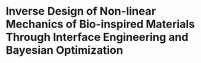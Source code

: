 # Inverse Design of Non-linear Mechanics of Bio-inspired Materials Through Interface Engineering and Bayesian Optimization
